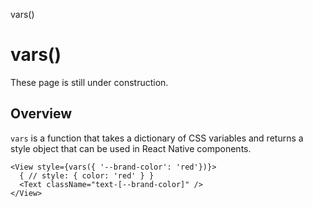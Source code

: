 vars()

# vars()

These page is still under construction.

## Overview

`vars` is a function that takes a dictionary of CSS variables and returns a style object that can be used in React Native components.

```
<View style={vars({ '--brand-color': 'red'})}>
  { // style: { color: 'red' } }
  <Text className="text-[--brand-color]" />
</View>
```
